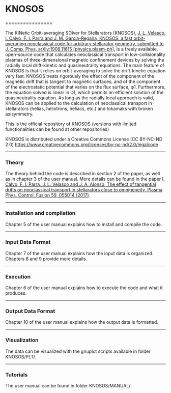 # KNOSOS
================

The KiNetic Orbit-averaging SOlver for Stellarators (KNOSOS), [J. L. Velasco, I. Calvo, F. I. Parra and J. M. García-Regaña, KNOSOS: a fast orbit-averaging neoclassical code for arbitrary stellarator geometry, submitted to J. Comp. Phys, arXiv:1908.11615 [physics.plasm-ph]](https://arxiv.org/abs/1908.11615), is a freely available, open-source code that calculates neoclassical transport in low-collisionality plasmas of three-dimensional magnetic confinement devices by solving the radially local drift-kinetic and quasineutrality equations. The main feature of KNOSOS is that it relies on orbit-averaging to solve the drift-kinetic equation very fast. KNOSOS treats rigorously the effect of the component of the magnetic drift that is tangent to magnetic surfaces, and of the component of the electrostatic potential that varies on the flux surface, φ1. Furthermore, the equation solved is linear in φ1, which permits an efficient solution of the quasineutrality equation. As long as the radially local approach is valid, KNOSOS can be applied to the calculation of neoclassical transport in stellarators (helias, heliotrons, heliacs, etc.) and tokamaks with broken axisymmetry.

This is the official repository of KNOSOS (versions with limited functionalities can be found at other repositories)

KNOSOS is distributed under a Creative Commons License (CC BY-NC-ND 2.0) https://www.creativecommons.org/licenses/by-nc-nd/2.0/legalcode

------------------------------------------------------------------------

### Theory

The theory behind the code is described in section 2 of the paper, as well as in chapter 3 of the user manual. More details can be found in the paper [I. Calvo, F. I. Parra, J. L. Velasco and J. A. Alonso, The effect of tangential drifts on neoclassical transport in stellarators close to omnigeneity, Plasma Phys. Control. Fusion 59, 055014 (2017)](https://doi.org/10.1088/1361-6587/aa63ce).

------------------------------------------------------------------------

### Installation and compilation

Chapter 5 of the user manual explains how to install and compile the code.

------------------------------------------------------------------------

### Input Data Format

Chapter 7 of the user manual explains how the input data is organized. Chapters 8 and 9 provide more details.

------------------------------------------------------------------------

### Execution

Chapter 6 of the user manual explains how to execute the code and what it produces.

------------------------------------------------------------------------

### Output Data Format

Chapter 10 of the user manual explains how the output data is formatted.

------------------------------------------------------------------------

### Visualization

The data can be visualized with the gnuplot scripts available in folder KNOSOS/PLT/.

------------------------------------------------------------------------

### Tutorials

The user manual can be found in folder KNOSOS/MANUAL/.
